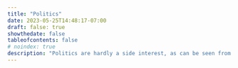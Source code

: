 ```yaml
---
title: "Politics"
date: 2023-05-25T14:48:17-07:00
draft: false: true
showthedate: false
tableofcontents: false
# noindex: true
description: "Politics are hardly a side interest, as can be seen from the articles collected here. I first indulged my taste for [politics](/politics/) **and current affairs at Oxford at the** [Oxford Union Society](http://www.oxford-union.org/), and then as a student in Paris, where I was President of [Conférence Olivaint](http://en.wikipedia.org/wiki/Conférence_Olivaint)."
---
```

